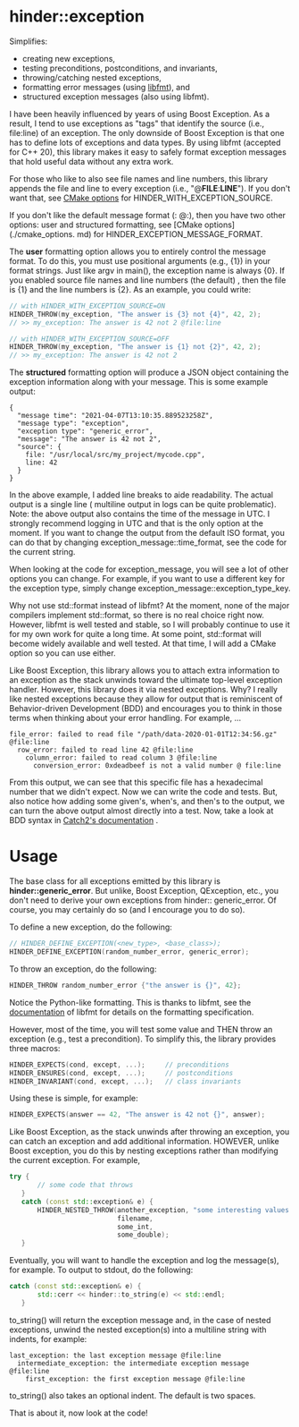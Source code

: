 # hinder::exception

Simplifies:

* creating new exceptions,
* testing preconditions, postconditions, and invariants,
* throwing/catching nested exceptions,
* formatting error messages (using [libfmt](https://github.com/fmtlib/fmt)), and
* structured exception messages (also using libfmt).

I have been heavily influenced by years of using Boost Exception. As a result, I tend to use
exceptions as "tags" that identify the source (i.e., file:line) of an exception. The only downside
of Boost Exception is that one has to define lots of exceptions and data types. By using libfmt
(accepted for C++ 20), this library makes it easy to safely format exception messages that hold
useful data without any extra work.

For those who like to also see file names and line numbers, this library appends the file and line
to every exception (i.e., "@__FILE__:__LINE__"). If you don't want that,
see [CMake options](./cmake_options.md) for HINDER_WITH_EXCEPTION_SOURCE.

If you don't like the default message format (<exception name>: <message> @<file>:<line>), then you
have two other options: user and structured formatting, see [CMake options](./cmake_options. md) for
HINDER_EXCEPTION_MESSAGE_FORMAT.

The **user** formatting option allows you to entirely control the message format. To do this, you
must use positional arguments (e.g., {1}) in your format strings. Just like argv in main(), the
exception name is always {0}. If you enabled source file names and line numbers (the default)
, then the file is {1} and the line numbers is {2}. As an example, you could write:

```c++
// with HINDER_WITH_EXCEPTION_SOURCE=ON
HINDER_THROW(my_exception, "The answer is {3} not {4}", 42, 2);
// >> my_exception: The answer is 42 not 2 @file:line

// with HINDER_WITH_EXCEPTION_SOURCE=OFF
HINDER_THROW(my_exception, "The answer is {1} not {2}", 42, 2);
// >> my_exception: The answer is 42 not 2
```

The **structured** formatting option will produce a JSON object containing the exception information
along with your message. This is some example output:

```json5
{
  "message time": "2021-04-07T13:10:35.889523258Z",
  "message type": "exception",
  "exception type": "generic_error",
  "message": "The answer is 42 not 2",
  "source": {
    file: "/usr/local/src/my_project/mycode.cpp",
    line: 42
  }
}
```

In the above example, I added line breaks to aide readability. The actual output is a single line (
multiline output in logs can be quite problematic). Note: the above output also contains the time of
the message in UTC. I strongly recommend logging in UTC and that is the only option at the moment.
If you want to change the output from the default ISO format, you can do that by changing
exception_message::time_format, see the code for the current string.

When looking at the code for exception_message, you will see a lot of other options you can change.
For example, if you want to use a different key for the exception type, simply change
exception_message::exception_type_key.

Why not use std::format instead of libfmt? At the moment, none of the major compilers implement
std::format, so there is no real choice right now. However, libfmt is well tested and stable, so I
will probably continue to use it for my own work for quite a long time. At some point, std::format
will become widely available and well tested. At that time, I will add a CMake option so you can use
either.

Like Boost Exception, this library allows you to attach extra information to an exception as the
stack unwinds toward the ultimate top-level exception handler. However, this library does it via
nested exceptions. Why? I really like nested exceptions because they allow for output that is
reminiscent of Behavior-driven Development (BDD) and encourages you to think in those terms when
thinking about your error handling. For example, ...

```text
file_error: failed to read file "/path/data-2020-01-01T12:34:56.gz" @file:line
  row_error: failed to read line 42 @file:line
    column_error: failed to read column 3 @file:line
      conversion_error: 0xdeadbeef is not a valid number @ file:line
```

From this output, we can see that this specific file has a hexadecimal number that we didn't expect.
Now we can write the code and tests. But, also notice how adding some given's, when's, and then's to
the output, we can turn the above output almost directly into a test. Now, take a look at BDD syntax
in [Catch2's documentation](https://github.com/catchorg/Catch2/blob/devel/docs/tutorial.md#bdd-style)
.

# Usage

The base class for all exceptions emitted by this library is **hinder::generic_error**. But unlike,
Boost Exception, QException, etc., you don't need to derive your own exceptions from hinder::
generic_error. Of course, you may certainly do so (and I encourage you to do so).

To define a new exception, do the following:

```c++
// HINDER_DEFINE_EXCEPTION(<new_type>, <base_class>);
HINDER_DEFINE_EXCEPTION(random_number_error, generic_error);
```

To throw an exception, do the following:

```c++
HINDER_THROW random_number_error {"the answer is {}", 42};
```

Notice the Python-like formatting. This is thanks to libfmt, see the
[documentation](https://fmt.dev/latest/index.html) of libfmt for details on the formatting
specification.

However, most of the time, you will test some value and THEN throw an exception (e.g., test a
precondition). To simplify this, the library provides three macros:

```c++
HINDER_EXPECTS(cond, except, ...);     // preconditions
HINDER_ENSURES(cond, except, ...);     // postconditions
HINDER_INVARIANT(cond, except, ...);   // class invariants
```

Using these is simple, for example:

```c++
HINDER_EXPECTS(answer == 42, "The answer is 42 not {}", answer);
```

Like Boost Exception, as the stack unwinds after throwing an exception, you can catch an exception
and add additional information. HOWEVER, unlike Boost exception, you do this by nesting exceptions
rather than modifying the current exception. For example,

```c++
try {
       // some code that throws
   }
   catch (const std::exception& e) {
       HINDER_NESTED_THROW(another_exception, "some interesting values: {} {} {}",    
                           filename,
                           some_int, 
                           some_double);
   }
```

Eventually, you will want to handle the exception and log the message(s), for example. To output 
to stdout, do the following:
```c++
catch (const std::exception& e) {
       std::cerr << hinder::to_string(e) << std::endl;
   }
```

to_string() will return the exception message and, in the case of nested exceptions, unwind the
nested exception(s) into a multiline string with indents, for example:

```
last_exception: the last exception message @file:line
  intermediate_exception: the intermediate exception message @file:line
    first_exception: the first exception message @file:line
```

to_string() also takes an optional indent. The default is two spaces.

That is about it, now look at the code!
